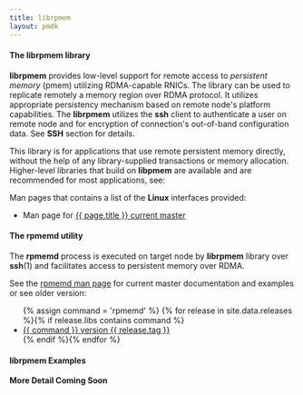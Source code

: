 ```yaml
---
title: librpmem
layout: pmdk
---
```


#### The librpmem library

**librpmem** provides low-level support for remote access to
*persistent memory* (pmem) utilizing RDMA-capable RNICs. The library can be
used to replicate remotely a memory region over RDMA protocol.
It utilizes appropriate persistency mechanism based on remote node's platform
capabilities. The **librpmem** utilizes the **ssh** client to authenticate
a user on remote node and for encryption of connection's out-of-band
configuration data. See **SSH** section for details.

This library is for applications that use remote persistent memory directly,
without the help of any library-supplied transactions or memory
allocation. Higher-level libraries that build on **libpmem** are
available and are recommended for most applications, see:

Man pages that contains a list of the **Linux** interfaces provided:

* Man page for <a href="../manpages/linux/master/librpmem/{{ page.title }}.7.html">{{ page.title }} current master</a>

#### The rpmemd utility

The **rpmemd** process is executed on target node by **librpmem** library over
**ssh**(1) and facilitates access to persistent memory over RDMA.

See the [rpmemd man page](../manpages/linux/master/rpmemd/rpmemd.1.html)
for current master documentation and examples or see older version:

<ul>
   {% assign command = 'rpmemd' %}
   {% for release in site.data.releases %}{% if release.libs contains command %}
   <li><a href="../manpages/linux/v{{ release.tag }}/{{ command }}.1.html">{{ command }} version {{ release.tag }}</a></li>
   {% endif %}{% endfor %}
</ul>

#### librpmem Examples

**More Detail Coming Soon**

<code data-gist-id='janekmi/47fa646ada72b27f77692672e9d7988e' data-gist-file='manpage.c' data-gist-line='36-96' data-gist-highlight-line='42' data-gist-hide-footer='true'></code>
